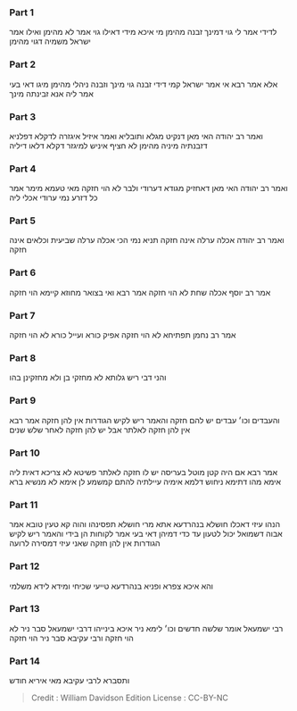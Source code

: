 
### Part 1
לדידי אמר לי גוי דמינך זבנה מהימן מי איכא מידי דאילו גוי אמר לא מהימן ואילו אמר ישראל משמיה דגוי מהימן

### Part 2
אלא אמר רבא אי אמר ישראל קמי דידי זבנה גוי מינך וזבנה ניהלי מהימן מיגו דאי בעי אמר ליה אנא זבינתה מינך

### Part 3
ואמר רב יהודה האי מאן דנקיט מגלא ותובליא ואמר איזיל איגזרה לדקלא דפלניא דזבנתיה מיניה מהימן לא חציף איניש למיגזר דקלא דלאו דיליה

### Part 4
ואמר רב יהודה האי מאן דאחזיק מגודא דערודי ולבר לא הוי חזקה מאי טעמא מימר אמר כל דזרע נמי ערודי אכלי ליה

### Part 5
ואמר רב יהודה אכלה ערלה אינה חזקה תניא נמי הכי אכלה ערלה שביעית וכלאים אינה חזקה

### Part 6
אמר רב יוסף אכלה שחת לא הוי חזקה אמר רבא ואי בצואר מחוזא קיימא הוי חזקה

### Part 7
אמר רב נחמן תפתיחא לא הוי חזקה אפיק כורא ועייל כורא לא הוי חזקה

### Part 8
והני דבי ריש גלותא לא מחזקי בן ולא מחזקינן בהו

### Part 9
והעבדים וכו׳ עבדים יש להם חזקה והאמר ריש לקיש הגודרות אין להן חזקה אמר רבא אין להן חזקה לאלתר אבל יש להן חזקה לאחר שלש שנים

### Part 10
אמר רבא אם היה קטן מוטל בעריסה יש לו חזקה לאלתר פשיטא לא צריכא דאית ליה אימא מהו דתימא ניחוש דלמא אימיה עיילתיה להתם קמשמע לן אימא לא מנשיא ברא

### Part 11
הנהו עיזי דאכלו חושלא בנהרדעא אתא מרי חושלא תפסינהו והוה קא טעין טובא אמר אבוה דשמואל יכול לטעון עד כדי דמיהן דאי בעי אמר לקוחות הן בידי והאמר ריש לקיש הגודרות אין להן חזקה שאני עיזי דמסירה לרועה

### Part 12
והא איכא צפרא ופניא בנהרדעא טייעי שכיחי ומידא לידא משלמי

### Part 13
רבי ישמעאל אומר שלשה חדשים וכו׳ לימא ניר איכא בינייהו דרבי ישמעאל סבר ניר לא הוי חזקה ורבי עקיבא סבר ניר הוי חזקה

### Part 14
ותסברא לרבי עקיבא מאי איריא חודש

>Credit : William Davidson Edition
>License : CC-BY-NC